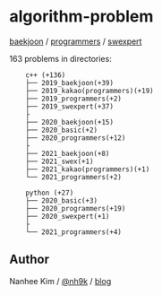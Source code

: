 # algorithm-problem

[baekjoon](https://www.acmicpc.net/) / [programmers](https://programmers.co.kr/learn/challenges) / [swexpert](https://swexpertacademy.com/main/main.do)
  
  
163 problems in directories:

		c++ (+136)
		├── 2019_baekjoon(+39)
		├── 2019_kakao(programmers)(+19)
		├── 2019_programmers(+2)
		├── 2019_swexpert(+37)
		├
		├── 2020_baekjoon(+15)
		├── 2020_basic(+2)
		├── 2020_programmers(+12)
		├
		├── 2021_baekjoon(+8)
		├── 2021_swex(+1)
		├── 2021_kakao(programmers)(+1)
		└── 2021_programmers(+2)

		python (+27)
		├── 2020_basic(+3)
		├── 2020_programmers(+19)
		├── 2020_swexpert(+1)
		├
		└── 2021_programmers(+4)

## Author
Nanhee Kim / [@nh9k](https://github.com/nh9k) / [blog](https://blog.naver.com/kimnanhee97)
